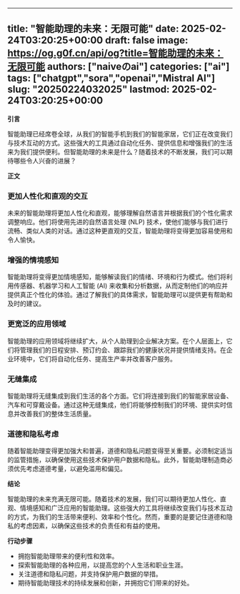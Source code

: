 
---
title: "智能助理的未来：无限可能"
date: 2025-02-24T03:20:25+00:00
draft: false
image: https://og.g0f.cn/api/og?title=智能助理的未来：无限可能
authors: ["naiveのai"]
categories: ["ai"]
tags: ["chatgpt","sora","openai","Mistral AI"]
slug: "20250224032025"
lastmod: 2025-02-24T03:20:25+00:00
---
**引言**

智能助理已经席卷全球，从我们的智能手机到我们的智能家居，它们正在改变我们与技术互动的方式。这些强大的工具通过自动化任务、提供信息和增强我们的生活来为我们提供便利。但智能助理的未来是什么？随着技术的不断发展，我们可以期待哪些令人兴奋的进展？

**正文**

### 更加人性化和直观的交互

未来的智能助理将更加人性化和直观，能够理解自然语言并根据我们的个性化需求调整响应。他们将使用先进的自然语言处理 (NLP) 技术，使他们能够与我们进行流畅、类似人类的对话。通过这种更直观的交互，智能助理将变得更加容易使用和令人愉快。

### 增强的情境感知

智能助理将变得更加情境感知，能够解读我们的情绪、环境和行为模式。他们将利用传感器、机器学习和人工智能 (AI) 来收集和分析数据，从而定制他们的响应并提供真正个性化的体验。通过了解我们的具体需求，智能助理可以提供更有帮助和及时的建议。

### 更宽泛的应用领域

智能助理的应用领域将继续扩大，从个人助理到企业解决方案。在个人层面上，它们将管理我们的日程安排、预订约会、跟踪我们的健康状况并提供情绪支持。在企业环境中，它们将自动化任务、提高生产率并改善客户服务。

### 无缝集成

智能助理将无缝集成到我们生活的各个方面。它们将连接到我们的智能家居设备、汽车和可穿戴设备。通过这种无缝集成，他们将能够控制我们的环境、提供实时信息并改善我们的整体生活质量。

### 道德和隐私考虑

随着智能助理变得更加强大和普遍，道德和隐私问题变得至关重要。必须制定适当的监管措施，以确保使用这些技术保护用户数据和隐私。此外，智能助理制造商必须优先考虑道德考量，以避免滥用和偏见。

**结论**

智能助理的未来充满无限可能。随着技术的发展，我们可以期待更加人性化、直观、情境感知和广泛应用的智能助理。这些强大的工具将继续改变我们与技术互动的方式，为我们的生活带来便利、效率和个性化。然而，重要的是要记住道德和隐私的考虑因素，以确保这些技术的负责任和有益的使用。

**行动步骤**

* 拥抱智能助理带来的便利性和效率。
* 探索智能助理的各种应用，以提高您的个人生活和职业生涯。
* 关注道德和隐私问题，并支持保护用户数据的举措。
* 期待智能助理技术的持续发展和创新，并拥抱它们带来的好处。